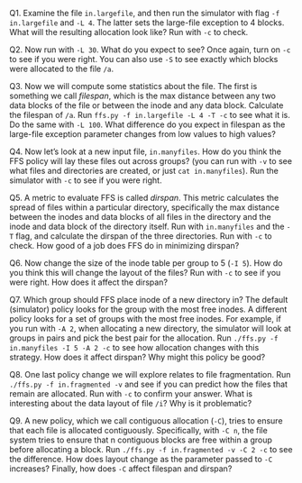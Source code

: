 Q1. Examine the file `in.largefile`, and then run the simulator with flag `-f in.largefile` and `-L 4`. The latter sets the large-file exception to 4 blocks. What will the resulting allocation look like? Run with `-c` to check.

Q2. Now run with `-L 30`. What do you expect to see? Once again, turn on `-c` to see if you were right. You can also use `-S` to see exactly which blocks were allocated to the file `/a`.

Q3. Now we will compute some statistics about the file. The first is something we call *filespan*, which is the max distance between any two data blocks of the file or between the inode and any data block. Calculate the filespan of `/a`. Run `ffs.py -f in.largefile -L 4 -T -c` to see what it is. Do the same with `-L 100`. What difference do you expect in filespan as the large-file exception parameter changes from low values to high values?

Q4. Now let’s look at a new input file, `in.manyfiles`. How do you think the FFS policy will lay these files out across groups? (you can run with `-v` to see what files and directories are created, or just `cat in.manyfiles`). Run the simulator with `-c` to see if you were right.

Q5. A metric to evaluate FFS is called *dirspan*. This metric calculates the spread of files within a particular directory, specifically the max distance between the inodes and data blocks of all files in the directory and the inode and data block of the directory itself. Run with `in.manyfiles` and the `-T` flag, and calculate the dirspan of the three directories. Run with `-c` to check. How good of a job does FFS do in minimizing dirspan?

Q6. Now change the size of the inode table per group to 5 (`-I 5`). How do you think this will change the layout of the files? Run with `-c` to see if you were right. How does it affect the dirspan?

Q7. Which group should FFS place inode of a new directory in? The default (simulator) policy looks for the group with the most free inodes. A different policy looks for a set of groups with the most free inodes. For example, if you run with `-A 2`, when allocating a new directory, the simulator will look at groups in pairs and pick the best pair for the allocation. Run `./ffs.py -f in.manyfiles -I 5 -A 2 -c` to see how allocation changes with this strategy. How does it affect dirspan? Why might this policy be good?

Q8. One last policy change we will explore relates to file fragmentation. Run `./ffs.py -f in.fragmented -v` and see if you can predict how the files that remain are allocated. Run with `-c` to confirm your answer. What is interesting about the data layout of file `/i`? Why is it problematic?

Q9. A new policy, which we call contiguous allocation (`-C`), tries to ensure that each file is allocated contiguously. Specifically, with `-C n`, the file system tries to ensure that n contiguous blocks are free within a group before allocating a block. Run `./ffs.py -f in.fragmented -v -C 2 -c` to see the difference. How does layout change as the parameter passed to `-C` increases? Finally, how does `-C` affect filespan and dirspan?
